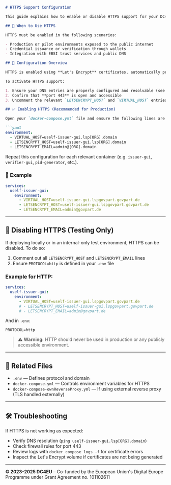 ```markdown
# HTTPS Support Configuration

This guide explains how to enable or disable HTTPS support for your DC4EU Docker deployment environment. HTTPS is required for secure communication with wallets and external services, particularly when integrating with the EBSI infrastructure, the EUDI Wallet, and identity-related components.

## 🔐 When to Use HTTPS

HTTPS must be enabled in the following scenarios:

- Production or pilot environments exposed to the public internet
- Credential issuance or verification through wallets
- Integration with EBSI trust services and public DNS

## 🔧 Configuration Overview

HTTPS is enabled using **Let's Encrypt** certificates, automatically provisioned through environment variables set in the `docker-compose.yml` file.

To activate HTTPS support:

1. Ensure your DNS entries are properly configured and resolvable (see [deployment-scenarios.md](./deployment-scenarios.md))
2. Confirm that **port 443** is open and accessible
3. Uncomment the relevant `LETSENCRYPT_HOST` and `VIRTUAL_HOST` entries in your `docker-compose.yml` file

## ✅ Enabling HTTPS (Recommended for Production)

Open your `docker-compose.yml` file and ensure the following lines are **not commented** (no `#` prefix):

```yaml
environment:
  - VIRTUAL_HOST=uself-issuer-gui.lsp[ORG].domain
  - LETSENCRYPT_HOST=uself-issuer-gui.lsp[ORG].domain
  - LETSENCRYPT_EMAIL=admin@[ORG].domain
```

Repeat this configuration for each relevant container (e.g. `issuer-gui`, `verifier-gui`, `pid-generator`, etc.).

### 🔄 Example

```yaml
services:
  uself-issuer-gui:
    environment:
      - VIRTUAL_HOST=uself-issuer-gui.lspgovpart.govpart.de
      - LETSENCRYPT_HOST=uself-issuer-gui.lspgovpart.govpart.de
      - LETSENCRYPT_EMAIL=admin@govpart.de
```

---

## 🧪 Disabling HTTPS (Testing Only)

If deploying locally or in an internal-only test environment, HTTPS can be disabled. To do so:

1. Comment out all `LETSENCRYPT_HOST` and `LETSENCRYPT_EMAIL` lines
2. Ensure `PROTOCOL=http` is defined in your `.env` file

### Example for HTTP:

```yaml
services:
  uself-issuer-gui:
    environment:
      - VIRTUAL_HOST=uself-issuer-gui.lspgovpart.govpart.de
      # - LETSENCRYPT_HOST=uself-issuer-gui.lspgovpart.govpart.de
      # - LETSENCRYPT_EMAIL=admin@govpart.de
```

And in `.env`:
```env
PROTOCOL=http
```

> ⚠️ **Warning:** HTTP should never be used in production or any publicly accessible environment.

---

## 📄 Related Files

- `.env` — Defines protocol and domain
- `docker-compose.yml` — Controls environment variables for HTTPS
- `docker-compose-ownReverseProxy.yml` — If using external reverse proxy (TLS handled externally)

---

## 🛠️ Troubleshooting

If HTTPS is not working as expected:

- Verify DNS resolution (`ping uself-issuer-gui.lsp[ORG].domain`)
- Check firewall rules for port 443
- Review logs with `docker compose logs -f` for certificate errors
- Inspect the Let's Encrypt volume if certificates are not being generated

---

**© 2023–2025 DC4EU** – Co-funded by the European Union's Digital Europe Programme under Grant Agreement no. 101102611
```
